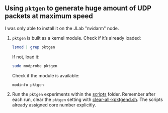 ## Using `pktgen` to generate huge amount of UDP packets at maximum speed

I was only able to install it on the JLab "nvidarm" node.

1. `pktgen` is built as a kernel module. Check if it’s already loaded:

    ```bash
    lsmod | grep pktgen
    ```
    If not, load it:

    ```bash
    sudo modprobe pktgen
    ```

    Check if the module is available:
    ```bash
    modinfo pktgen
    ```
2. Run the `pktgen` experiments within the [scripts](../scripts/) folder. Remember after each run, clear the `pktgen` setting with [clear-all-kpktgend.sh](../scripts/clear-all-kpktgend.sh). The scripts already assigned core number explicitly. 